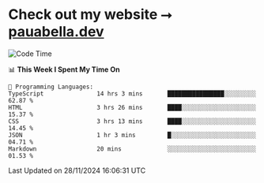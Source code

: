 # Check out my website ⭢ [pauabella.dev](https://pauabella.dev)

<!--START_SECTION:waka-->
![Code Time](http://img.shields.io/badge/Code%20Time-3%2C930%20hrs%207%20mins-blue)

📊 **This Week I Spent My Time On** 

```text
💬 Programming Languages: 
TypeScript               14 hrs 3 mins       ████████████████░░░░░░░░░   62.87 % 
HTML                     3 hrs 26 mins       ████░░░░░░░░░░░░░░░░░░░░░   15.37 % 
CSS                      3 hrs 13 mins       ████░░░░░░░░░░░░░░░░░░░░░   14.45 % 
JSON                     1 hr 3 mins         █░░░░░░░░░░░░░░░░░░░░░░░░   04.71 % 
Markdown                 20 mins             ░░░░░░░░░░░░░░░░░░░░░░░░░   01.53 % 
```


 Last Updated on 28/11/2024 16:06:31 UTC
<!--END_SECTION:waka-->
